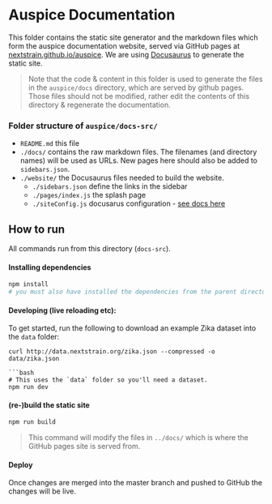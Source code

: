 # Auspice Documentation

This folder contains the static site generator and the markdown files which form the auspice documentation website, served via GitHub pages at [nextstrain.github.io/auspice](https://nextstrain.github.io/auspice).
We are using [Docusaurus](https://docusaurus.io/) to generate the static site.


> Note that the code & content in this folder is used to generate the files in the `auspice/docs` directory, which are served by github pages.
Those files should not be modified, rather edit the contents of this directory & regenerate the documentation.


### Folder structure of `auspice/docs-src/`
* `README.md` this file
* `./docs/` contains the raw markdown files. The filenames (and directory names) will be used as URLs.
New pages here should also be added to `sidebars.json`.
* `./website/` the Docusaurus files needed to build the website.
  * `./sidebars.json` define the links in the sidebar
  * `./pages/index.js` the splash page
  * `./siteConfig.js` docusarus configuration - [see docs here](https://docusaurus.io/docs/en/site-config)


## How to run 

All commands run from this directory (`docs-src`).

#### Installing dependencies
```bash
npm install
# you must also have installed the dependencies from the parent directory (`auspice`)
```

#### Developing (live reloading etc):
To get started, run the following to download an example Zika dataset into the `data` folder:

```
curl http://data.nextstrain.org/zika.json --compressed -o data/zika.json
```

```
```bash
# This uses the `data` folder so you'll need a dataset.
npm run dev
```

#### (re-)build the static site

```bash
npm run build
```
> This command will modify the files in `../docs/` which is where the GitHub pages site is served from.

#### Deploy
Once changes are merged into the master branch and pushed to GitHub the changes will be live.
